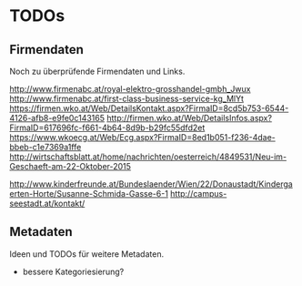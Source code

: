 # TODOs

## Firmendaten
Noch zu überprüfende Firmendaten und Links.

http://www.firmenabc.at/royal-elektro-grosshandel-gmbh_Jwux
http://www.firmenabc.at/first-class-business-service-kg_MlYt
https://firmen.wko.at/Web/DetailsKontakt.aspx?FirmaID=8cd5b753-6544-4126-afb8-e9fe0c143165
http://firmen.wko.at/Web/DetailsInfos.aspx?FirmaID=617696fc-f661-4b64-8d9b-b29fc55dfd2et
https://www.wkoecg.at/Web/Ecg.aspx?FirmaID=8ed1b051-f236-4dae-bbeb-c1e7369a1ffe
http://wirtschaftsblatt.at/home/nachrichten/oesterreich/4849531/Neu-im-Geschaeft-am-22-Oktober-2015

http://www.kinderfreunde.at/Bundeslaender/Wien/22/Donaustadt/Kindergaerten-Horte/Susanne-Schmida-Gasse-6-1
http://campus-seestadt.at/kontakt/

## Metadaten
Ideen und TODOs für weitere Metadaten.

- bessere Kategoriesierung?

